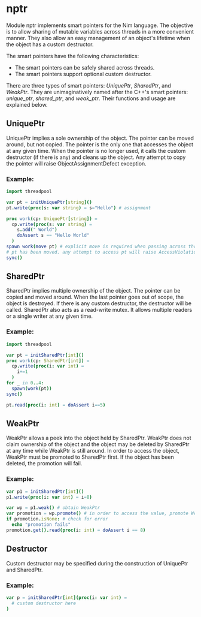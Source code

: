 # nptr

Module nptr implements smart pointers for the Nim language. The objective is to
allow sharing of mutable variables across threads in a more convenient manner.
They also allow an easy management of an object's lifetime when the object has a
custom destructor.

The smart pointers have the following characteristics:
  * The smart pointers can be safely shared across threads.
  * The smart pointers support optional custom destructor.

There are three types of smart pointers: _UniquePtr_, _SharedPtr_, and
_WeakPtr_. They are unimaginatively named after the C++'s smart pointers:
_unique_ptr_, _shared_ptr_, and _weak_ptr_. Their functions and usage are
explained below.

## UniquePtr
UniquePtr implies a sole ownership of the object. The pointer can be moved
around, but not copied. The pointer is the only one that accesses the object at
any given time. When the pointer is no longer used, it calls the custom
destructor (if there is any) and cleans up the object. Any attempt to copy the
pointer will raise ObjectAssignmentDefect exception.

### Example:
```Nim
import threadpool

var pt = initUniquePtr[string]()
pt.write(proc(s: var string) = s="Hello") # assignment

proc work(cp: UniquePtr[string]) =
  cp.write(proc(s: var string) =
    s.add(" World")
    doAssert s == "Hello World"
  )
spawn work(move pt) # explicit move is required when passing across threads
# pt has been moved. any attempt to access pt will raise AccessViolationDefect exception.
sync()
```

## SharedPtr
SharedPtr implies multiple ownership of the object. The pointer can be copied
and moved around. When the last pointer goes out of scope, the object is
destroyed. If there is any custom destructor, the destructor will be called.
SharedPtr also acts as a read-write mutex. It allows multiple readers or a
single writer at any given time.

### Example:
```Nim
import threadpool

var pt = initSharedPtr[int]()
proc work(cp: SharedPtr[int]) =
  cp.write(proc(i: var int) =
    i+=1
  )
for _ in 0..4:
  spawn(work(pt))
sync()

pt.read(proc(i: int) = doAssert i==5)
```

## WeakPtr
WeakPtr allows a peek into the object held by SharedPtr. WeakPtr does not claim
ownership of the object and the object may be deleted by SharedPtr at any time
while WeakPtr is still around. In order to access the object, WeakPtr must be
promoted to SharedPtr first. If the object has been deleted, the promotion will
fail.

### Example:
```Nim
var p1 = initSharedPtr[int]()
p1.write(proc(i: var int) = i=8)

var wp = p1.weak() # obtain WeakPtr
var promotion = wp.promote() # in order to access the value, promote WeakPtr to SharedPtr
if promotion.isNone: # check for error
  echo "promotion fails"
promotion.get().read(proc(i: int) = doAssert i == 8)
```
## Destructor
Custom destructor may be specified during the construction of UniquePtr and
SharedPtr.

### Example:
```Nim
var p = initSharedPtr[int](proc(i: var int) =
  # custom destructor here
)
```
